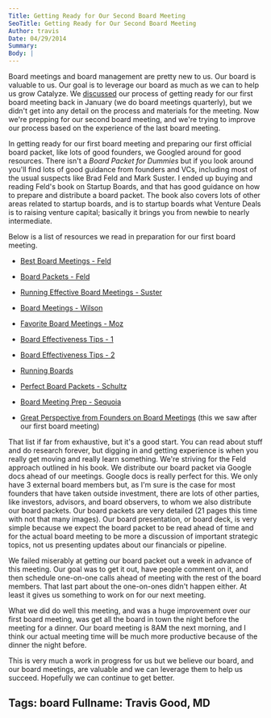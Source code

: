```yaml
---
Title: Getting Ready for Our Second Board Meeting
SeoTitle: Getting Ready for Our Second Board Meeting
Author: travis
Date: 04/29/2014
Summary: 
Body: |
---
```

Board meetings and board management are pretty new to us. Our board is valuable to us. Our goal is to leverage our board as much as we can to help us grow Catalyze. We [discussed](https://catalyze.io/blog/founders/planning-for-our-first-board-meeting/) our process of getting ready for our first board meeting back in January (we do board meetings quarterly), but we didn't get into any detail on the process and materials for the meeting. Now we're prepping for our second board meeting, and we're trying to improve our process based on the experience of the last board meeting.

In getting ready for our first board meeting and preparing our first official board packet, like lots of good founders, we Googled around for good resources. There isn't a *Board Packet for Dummies* but if you look around you'll find lots of good guidance from founders and VCs, including most of the usual suspects like Brad Feld and Mark Suster. I ended up buying and reading Feld's book on Startup Boards, and that has good guidance on how to prepare and distribute a board packet. The book also covers lots of other areas related to startup boards, and is to startup boards what Venture Deals is to raising venture capital; basically it brings you from newbie to nearly intermediate.

Below is a list of resources we read in preparation for our first board meeting.

* [Best Board Meetings - Feld](http://www.feld.com/wp/archives/2009/08/the-best-board-meetings.html)

* [Board Packets - Feld](http://www.feld.com/wp/archives/2013/01/the-best-approach-to-a-board-package.html)

* [Running Effective Board Meetings - Suster](http://www.bothsidesofthetable.com/2010/02/12/running-more-effective-board-meetings-at-startups/)

* [Board Meetings - Wilson](http://avc.com/2012/04/the-board-of-directors-board-meetings/)

* [Favorite Board Meetings - Moz](http://moz.com/rand/my-favorite-board-meetings/)

* [Board Effectiveness Tips - 1](http://continuations.com/post/125812663/board-effectiveness-tip-1)

* [Board Effectiveness Tips - 2](http://continuations.com/post/136365420/board-effectiveness-tip-3-board-meeting)

* [Running Boards](http://www.forbes.com/sites/rodebrahimi/2013/02/20/5-things-i-learned-about-running-startup-board-meetings/)

* [Perfect Board Packets - Schultz](http://www.robschultz.com/rob_schultz/2009/01/the-perfect-board-packet.html)

* [Board Meeting Prep - Sequoia](http://www.sequoiacap.com/grove/posts/p5ae/preparing-a-board-deck)

* [Great Perspective from Founders on Board Meetings](http://www.inc.com/jeff-haden/how-to-prepare-for-your-first-board-meeting.html) (this we saw after our first board meeting)

That list if far from exhaustive, but it's a good start. You can read about stuff and do research forever, but digging in and getting experience is when you really get moving and really learn something. We're striving for the Feld approach outlined in his book. We distribute our board packet via Google docs ahead of our meetings. Google docs is really perfect for this. We only have 3 external board members but, as I'm sure is the case for most founders that have taken outside investment, there are lots of other parties, like investors, advisors, and board observers, to whom we also distribute our board packets. Our board packets are very detailed (21 pages this time with not that many images). Our board presentation, or board deck, is very simple because we expect the board packet to be read ahead of time and for the actual board meeting to be more a discussion of important strategic topics, not us presenting updates about our financials or pipeline.

We failed miserably at getting our board packet out a week in advance of this meeting. Our goal was to get it out, have people comment on it, and then schedule one-on-one calls ahead of meeting with the rest of the board members. That last part about the one-on-ones didn't happen either. At least it gives us something to work on for our next meeting.

What we did do well this meeting, and was a huge improvement over our first board meeting, was get all the board in town the night before the meeting for a dinner. Our board meeting is 8AM the next morning, and I think our actual meeting time will be much more productive because of the dinner the night before.

This is very much a work in progress for us but we believe our board, and our board meetings, are valuable and we can leverage them to help us succeed. Hopefully we can continue to get better.

Tags: board
Fullname: Travis Good, MD
---
